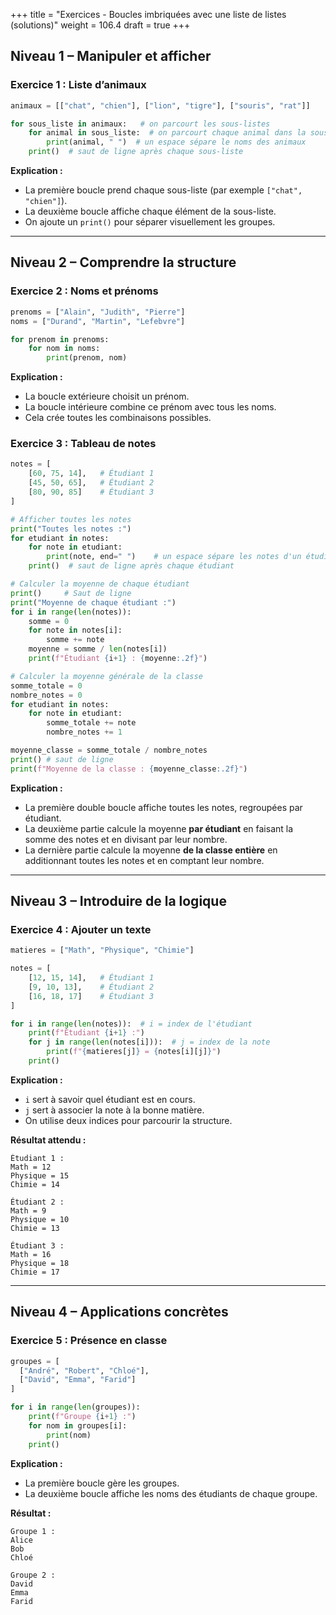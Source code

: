 +++
title = "Exercices - Boucles imbriquées avec une liste de listes (solutions)"
weight = 106.4
draft = true
+++


## Niveau 1 – Manipuler et afficher
<!--
### Exercice 1 : Table de nombres

```python
for i in range(3):  # 3 lignes
    for j in range(1, 4):  # nombres de 1 à 3
        print(j, end=" ")
    print()  # saut de ligne à la fin de chaque ligne
```

**Explication :**

* La première boucle `for i in range(3)` crée 3 lignes.
* La deuxième boucle `for j in range(1, 4)` parcourt les nombres de 1 à 3.
* `print(j, end=" ")` permet d’afficher sur la même ligne.
* `print()` seul sert à passer à la ligne suivante.
-->

### Exercice 1 : Liste d’animaux

```python
animaux = [["chat", "chien"], ["lion", "tigre"], ["souris", "rat"]]

for sous_liste in animaux:   # on parcourt les sous-listes
    for animal in sous_liste:  # on parcourt chaque animal dans la sous-liste
        print(animal, " ")	# un espace sépare le noms des animaux
    print()  # saut de ligne après chaque sous-liste
```

**Explication :**

* La première boucle prend chaque sous-liste (par exemple `["chat", "chien"]`).
* La deuxième boucle affiche chaque élément de la sous-liste.
* On ajoute un `print()` pour séparer visuellement les groupes.

---

## Niveau 2 – Comprendre la structure

### Exercice 2 : Noms et prénoms

```python
prenoms = ["Alain", "Judith", "Pierre"]
noms = ["Durand", "Martin", "Lefebvre"]

for prenom in prenoms:
    for nom in noms:
        print(prenom, nom)
```

**Explication :**

* La boucle extérieure choisit un prénom.
* La boucle intérieure combine ce prénom avec tous les noms.
* Cela crée toutes les combinaisons possibles.


### Exercice 3 : Tableau de notes

```python
notes = [
    [60, 75, 14],   # Étudiant 1
    [45, 50, 65],   # Étudiant 2
    [80, 90, 85]    # Étudiant 3
]

# Afficher toutes les notes
print("Toutes les notes :")
for etudiant in notes:
    for note in etudiant:
        print(note, end=" ")	# un espace sépare les notes d'un étudiant
    print()  # saut de ligne après chaque étudiant

# Calculer la moyenne de chaque étudiant
print()		# Saut de ligne
print("Moyenne de chaque étudiant :")
for i in range(len(notes)):
    somme = 0
    for note in notes[i]:
        somme += note
    moyenne = somme / len(notes[i])
    print(f"Étudiant {i+1} : {moyenne:.2f}")

# Calculer la moyenne générale de la classe
somme_totale = 0
nombre_notes = 0
for etudiant in notes:
    for note in etudiant:
        somme_totale += note
        nombre_notes += 1

moyenne_classe = somme_totale / nombre_notes
print()	# saut de ligne
print(f"Moyenne de la classe : {moyenne_classe:.2f}")
```

**Explication :**

* La première double boucle affiche toutes les notes, regroupées par étudiant.
* La deuxième partie calcule la moyenne **par étudiant** en faisant la somme des notes et en divisant par leur nombre.
* La dernière partie calcule la moyenne **de la classe entière** en additionnant toutes les notes et en comptant leur nombre.

---

## Niveau 3 – Introduire de la logique

### Exercice 4 : Ajouter un texte

```python
matieres = ["Math", "Physique", "Chimie"]

notes = [
    [12, 15, 14],   # Étudiant 1
    [9, 10, 13],    # Étudiant 2
    [16, 18, 17]    # Étudiant 3
]

for i in range(len(notes)):  # i = index de l'étudiant
    print(f"Étudiant {i+1} :")
    for j in range(len(notes[i])):  # j = index de la note
        print(f"{matieres[j]} = {notes[i][j]}")
    print()
```

**Explication :**

* `i` sert à savoir quel étudiant est en cours.
* `j` sert à associer la note à la bonne matière.
* On utilise deux indices pour parcourir la structure.

**Résultat attendu :**

```
Étudiant 1 :
Math = 12
Physique = 15
Chimie = 14

Étudiant 2 :
Math = 9
Physique = 10
Chimie = 13

Étudiant 3 :
Math = 16
Physique = 18
Chimie = 17
```

---

<!--

### Exercice 6 : Étoiles

```python
for i in range(1, 5):  # lignes de 1 à 4
    for j in range(i):  # répète i fois
        print("*", end=" ")
    print()  # nouvelle ligne
```

**Explication :**

* La ligne 1 affiche 1 étoile, la ligne 2 affiche 2 étoiles, etc.
* `end=" "` évite le saut de ligne automatique.

**Résultat :**
```
* 
* * 
* * * 
* * * * 
```

---

<!--
### Exercice 7 : Grille de multiplication

```python
for i in range(1, 6):  # lignes
    for j in range(1, 6):  # colonnes
        print(i * j, end="\t")  # tabulation pour aligner
    print()
```

**Explication :**

* Chaque ligne correspond à un multiplicateur `i`.
* Chaque colonne correspond à un multiplicateur `j`.
* Le produit est affiché sous forme de tableau.

**Résultat :**

```
1	2	3	4	5	
2	4	6	8	10	
3	6	9	12	15	
4	8	12	16	20	
5	10	15	20	25
```
-->

## Niveau 4 – Applications concrètes

### Exercice 5 : Présence en classe

```python
groupes = [
  ["André", "Robert", "Chloé"],
  ["David", "Emma", "Farid"]
]

for i in range(len(groupes)):
    print(f"Groupe {i+1} :")
    for nom in groupes[i]:
        print(nom)
    print()
```

**Explication :**

* La première boucle gère les groupes.
* La deuxième boucle affiche les noms des étudiants de chaque groupe.

**Résultat :**

```
Groupe 1 :
Alice
Bob
Chloé

Groupe 2 :
David
Emma
Farid
```
<!--
---

### Exercice 9 : Matrice identité

```python
for i in range(4):  # lignes
    for j in range(4):  # colonnes
        if i == j:
            print(1, end=" ")
        else:
            print(0, end=" ")
    print()
```

**Explication :**

* Dans une matrice identité, les diagonales sont remplies de 1.
* Les autres cases sont remplies de 0.

**Résultat :**

```
1 0 0 0 
0 1 0 0 
0 0 1 0 
0 0 0 1 
```

---

## Niveau 5 – Défis

### Défi 1 : Triangle de nombres

```python
for i in range(1, 5):  # 4 lignes
    for j in range(1, i+1):  # va jusqu’au numéro de la ligne
        print(j, end=" ")
    print()
```

**Explication :**

* La ligne 1 affiche "1".
* La ligne 2 affiche "1 2".
* La ligne 3 affiche "1 2 3", etc.

**Résultat :**

```
1 
1 2 
1 2 3 
1 2 3 4 
```

---

### Défi 2 : Table de conversion Celsius → Fahrenheit

```python
celsius = [0, 10, 20, 30]

for C in celsius:
    F = C * 9/5 + 32
    print(f"{C} °C = {F} °F")
```

**Explication :**

* On applique la formule de conversion pour chaque valeur.
* La boucle parcourt la liste `celsius`.

**Résultat :**

```
0 °C = 32.0 °F
10 °C = 50.0 °F
20 °C = 68.0 °F
30 °C = 86.0 °F
```

---

## Niveau 3 – Exercices intermédiaires

### Exercice 6 – Carré numérique

*Objectif :* Créer une grille carrée avec des nombres.

```python
n = 4
for i in range(1, n + 1):        # pour chaque ligne
    ligne = []                   # on prépare une liste vide
    for j in range(1, n + 1):    # on ajoute les nombres de 1 à n
        ligne.append(j)
    print(ligne)                 # on affiche la ligne complète
```

**Explication :**

* La boucle `for i` gère les lignes.
* La boucle `for j` ajoute les nombres dans la ligne.
* On affiche chaque ligne à la fin.

---

### Exercice 7 – Grille d'étoiles

*Objectif :* Afficher une grille carrée remplie d’étoiles.

```python
n = 5
for i in range(n):               # répéter pour chaque ligne
    ligne = []
    for j in range(n):           # ajouter une étoile dans la ligne
        ligne.append("*")
    print(" ".join(ligne))       # afficher la ligne avec des espaces
```

**Explication :**

* On utilise deux boucles pour créer une grille `n × n`.
* La fonction `" ".join(ligne)` transforme la liste en chaîne de caractères avec des espaces.

---

### Exercice 8 – Matrice identité simplifiée

*Objectif :* Créer une matrice identité avec des 1 sur la diagonale et 0 ailleurs.

```python
n = 4
for i in range(n):               # lignes
    ligne = []
    for j in range(n):           # colonnes
        if i == j:               # condition pour la diagonale
            ligne.append(1)
        else:
            ligne.append(0)
    print(ligne)
```

**Explication :**

* Quand `i == j`, on est sur la diagonale → on met 1.
* Sinon, on met 0.

---

## Niveau 4 – Exercices avancés

### Exercice 9 – Table de multiplication

*Objectif :* Construire une table de multiplication.

```python
n = 5
for i in range(1, n + 1):        # chaque ligne correspond à un nombre
    ligne = []
    for j in range(1, n + 1):    # multiplication avec les colonnes
        ligne.append(i * j)
    print(ligne)
```

**Explication :**

* `i` est le multiplicateur des lignes.
* `j` varie de 1 à n pour donner tous les produits.

---

### Exercice 10 – Triangle numérique

*Objectif :* Afficher un triangle où chaque ligne contient les nombres croissants.

```python
n = 5
for i in range(1, n + 1):        # nombre de lignes
    ligne = []
    for j in range(1, i + 1):    # de 1 jusqu’à i
        ligne.append(j)
    print(ligne)
```

**Explication :**

* Chaque ligne s’allonge d’un nombre supplémentaire.
* La boucle interne dépend de `i`, donc plus on descend, plus il y a de nombres.

---

### Exercice 11 – Triangle d’étoiles centré

*Objectif :* Afficher un triangle isocèle d’étoiles.

```python
n = 5
for i in range(1, n + 1):
    espace = " " * (n - i)         # espaces pour centrer
    etoiles = "*" * (2 * i - 1)    # formule pour obtenir 1, 3, 5, ...
    print(espace + etoiles + espace)
```

**Explication :**

* On ajoute des espaces pour centrer les étoiles.
* La largeur augmente de 2 à chaque ligne (`2*i - 1`).

---

## Niveau 5 – Défis

### Exercice 12 – Damier noir et blanc

*Objectif :* Construire un damier avec alternance X et O.

```python
n = 8
for i in range(n):                 # lignes
    ligne = []
    for j in range(n):             # colonnes
        if (i + j) % 2 == 0:       # somme paire → X
            ligne.append("X")
        else:                      # somme impaire → O
            ligne.append("O")
    print(" ".join(ligne))
```

**Explication :**

* Le damier alterne grâce à `(i + j) % 2`.
* Pair → `X`, impair → `O`.

---

### Exercice 13 – Triangle de Pascal simplifié

*Objectif :* Générer les 5 premières lignes du triangle de Pascal.

```python
n = 5
triangle = []

for i in range(n):
    ligne = [1] * (i + 1)               # on commence avec des 1
    for j in range(1, i):
        ligne[j] = triangle[i - 1][j - 1] + triangle[i - 1][j]
    triangle.append(ligne)

for ligne in triangle:
    print(ligne)
```

**Explication :**

* Chaque ligne commence et finit par 1.
* Les autres valeurs sont la somme des deux nombres au-dessus.

---

### Exercice 14 – Mot croisé

*Objectif :* Écrire un mot horizontalement et verticalement dans une grille.

```python
mot = "PYTHON"
n = len(mot)

for i in range(n):
    ligne = []
    for j in range(n):
        if i == j:                   # diagonale
            ligne.append(mot[i])
        elif i == n // 2:            # ligne centrale
            ligne.append(mot[j])
        elif j == n // 2:            # colonne centrale
            ligne.append(mot[i])
        else:
            ligne.append(".")
    print(" ".join(ligne))
```

**Explication :**

* Diagonale : lettres du mot.
* Ligne centrale : mot écrit en entier.
* Colonne centrale : mot écrit verticalement.
* Sinon, on met un `.` pour remplir.

-->

